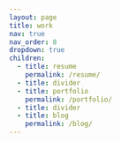 ```yaml
---
layout: page
title: work
nav: true
nav_order: 8
dropdown: true
children:
  - title: resume
    permalink: /resume/
  - title: divider
  - title: portfolio
    permalink: /portfolio/
  - title: divider
  - title: blog
    permalink: /blog/
---
```


